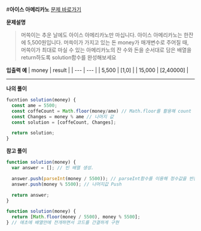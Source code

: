 #**아이스 아메리카노**
[문제 바로가기](https://school.programmers.co.kr/learn/courses/30/lessons/120819)

**문제설명**

> 머쓱이는 추운 날에도 아이스 아메리카노만 마십니다. 아이스 아메리카노는 한잔에 5,500원입니다. 머쓱이가 가지고 있는 돈 money가 매개변수로 주어질 때, 머쓱이가 최대로 마실 수 있는 아메리카노의 잔 수와 돈을 순서대로 담은 배열을 return하도록 solution함수를 완성해보세요

**입출력 예**
| money | result |
| --- | --- |
| 5,500 | [1,0] |
| 15,000 | [2,40000] |

---

**나의 풀이**

```javascript
fucntion solution(money) {
  const ame = 5500;
  const coffeCount = Math.floor(money/ame) // Math.floor를 활용해 count
  const Changes = money % ame // 나머지 값
  const solution = [coffeCount, Changes];

  return solution;
}
```

**참고 풀이**

```javascript
function solution(money) {
  var answer = []; // 빈 배열 생성.

  answer.push(parseInt(money / 5500)); // parseInt함수를 이용해 정수값을 반환하여 카운트
  answer.push(money % 5500); // 나머지값 Push

  return answer;
}
```

```javascript
function solution(money) {
  return [Math.floor(money / 5500), money % 5500];
} // 애초에 배열안에 전개하면서 코드를 간결하게 구현
```
